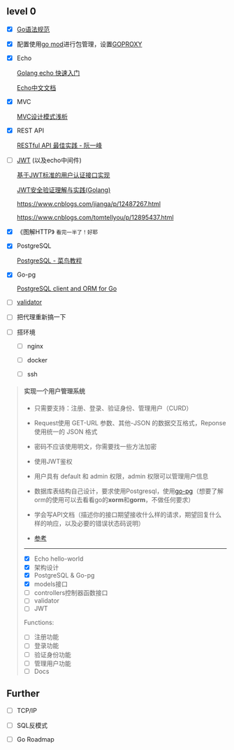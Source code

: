 ## level 0

- [x] [Go语法规范](http://www.gonglin91.com/2018/03/30/go-code-review-comments/)

- [x] 配置使用[go mod](https://www.jianshu.com/p/760c97ff644c)进行包管理，设置[GOPROXY](https://blog.csdn.net/sinat_34241861/article/details/110232463)

- [x] Echo  

  [Golang echo 快速入门](https://www.tizi365.com/archives/28.html)

  [Echo中文文档](http://echo.topgoer.com/)

- [x] MVC

  [MVC设计模式浅析](https://www.jianshu.com/p/254e2478a4ca)

- [x] REST API

  [RESTful API 最佳实践 - 阮一峰](http://www.ruanyifeng.com/blog/2018/10/restful-api-best-practices.html)

- [ ] [JWT](token认证.md) (以及echo中间件)

  [基于JWT标准的用户认证接口实现](https://www.cnblogs.com/xiaohuochai/p/8440335.html)

  [JWT安全验证理解与实践(Golang)](https://blog.wangjunfeng.com/post/golang-jwt/#3-%E7%AD%BE%E5%90%8D-signature)

  https://www.cnblogs.com/jianga/p/12487267.html

  https://www.cnblogs.com/tomtellyou/p/12895437.html

- [x] 《图解HTTP》    `看完一半了！好耶`

- [x] PostgreSQL

  [PostgreSQL - 菜鸟教程](https://www.runoob.com/postgresql/postgresql-tutorial.html)

- [x] Go-pg

  [PostgreSQL client and ORM for Go](https://pg.uptrace.dev/)

- [ ] [validator](https://blog.csdn.net/guyan0319/article/details/105918559)

- [ ] 把代理重新搞一下

- [ ] 搭环境

  - [ ] nginx
  - [ ] docker
  - [ ] ssh




>
>#### 实现一个用户管理系统
>- 只需要支持：注册、登录、验证身份、管理用户（CURD）
>
>- Request使用 GET-URL 参数、其他-JSON 的数据交互格式，Reponse使用统一的 JSON 格式
>
>-  密码不应该使用明文，你需要找一些方法加密
>
>
>- 使用JWT鉴权
>
>- 用户具有 default 和 admin 权限，admin 权限可以管理用户信息
>
>- 数据库表结构自己设计，要求使用Postgresql，使用[go-pg](https://github.com/go-pg/pg)（想要了解orm的使用可以去看看go的**xorm**和**gorm**，不做任何要求）
>
>- 学会写API文档（描述你的接口期望接收什么样的请求，期望回复什么样的响应，以及必要的错误状态码说明）
>
>- [参考](https://github.com/KSkun/Simple-Go-User-System)
>
>---
>
>- [x] Echo hello-world
>- [x] 架构设计
>- [x] PostgreSQL & Go-pg
>- [x] models接口
>- [ ] controllers控制器函数接口
>- [ ] validator
>- [ ] JWT
>
>Functions:
>
>- [ ] 注册功能
>- [ ] 登录功能
>- [ ] 验证身份功能
>- [ ] 管理用户功能
>- [ ] Docs

## Further

- [ ] TCP/IP

- [ ] SQL反模式

- [ ] Go Roadmap

